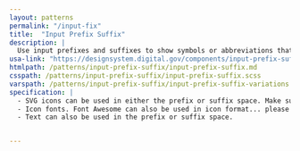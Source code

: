 ```yaml
---
layout: patterns
permalink: "/input-fix"
title:  "Input Prefix Suffix"
description: |
  Use input prefixes and suffixes to show symbols or abbreviations that help users enter the right type of information in a form’s text input.
usa-link: "https://designsystem.digital.gov/components/input-prefix-suffix/"
htmlpath: /patterns/input-prefix-suffix/input-prefix-suffix.md
csspath: /patterns/input-prefix-suffix/input-prefix-suffix.scss
varspath: /patterns/input-prefix-suffix/input-prefix-suffix-variations.md
specification: |
  - SVG icons can be used in either the prefix or suffix space. Make sure to fit the icon to the space when choosing from the Font Awesome repository.
  - Icon fonts. Font Awesome can also be used in icon format... please see the variations below.
  - Text can also be used in the prefix or suffix space.


---
```

<!--- if extra information is needed for this pattern, write here in Markdown. -->
<!--- to learn markdown format go to https://docs.github.com/en/github/writing-on-github/basic-writing-and-formatting-syntax -->


